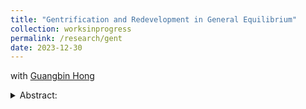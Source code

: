 ```yaml
---
title: "Gentrification and Redevelopment in General Equilibrium"
collection: worksinprogress
permalink: /research/gent
date: 2023-12-30
---
```

with [Guangbin Hong](https://www.guangbinhong.com/)
<details><summary>Abstract:</summary>
<br/>
The age of housing stock affects sorting of high and low-income households into different neighbourhoods within a city 
(Rosenthal, 2009). As neighborhoods undergo development and redevelopment over time, the spatial distribution of 
different types of households changes considerably. There has been a heated debate on how to regulate housing 
redevelopment. On the one hand, redeveloping old neighbourhoods are expected to increase (high-quality) housing supply 
and decrease housing prices. On the other hand, such redevelopment also incurs significant gentrification and 
displacement of incumbent residents. To study the welfare consequences of redevelopment and relevant policies, we build 
a general equilibrium model that features forward-looking housing developers, heterogenous households with 
non-homothetic demand for housing, and costly movement across neighbourhoods. Developers choose when to (re)develop, 
how many units to build, and the quality of housing units. Housing quality depreciates over time, which prompts
household movements. We aim to quantify the impact of various housing policies that are designed to restrict or
encourage redevelopment.
</details>
